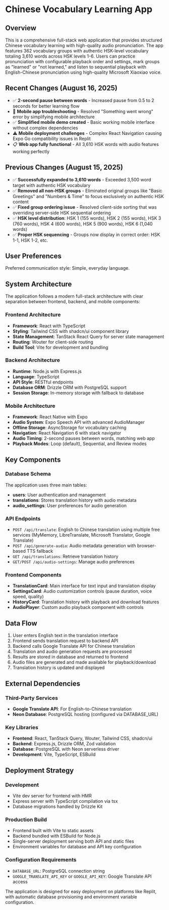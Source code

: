 # Chinese Vocabulary Learning App

## Overview

This is a comprehensive full-stack web application that provides structured Chinese vocabulary learning with high-quality audio pronunciation. The app features 362 vocabulary groups with authentic HSK-level vocabulary totaling 3,610 words across HSK levels 1-6. Users can practice pronunciation with configurable playback order and settings, mark groups as "learned" or "not learned," and listen to sequential playback with English-Chinese pronunciation using high-quality Microsoft Xiaoxiao voice.

## Recent Changes (August 16, 2025)

- ✅ **2-second pause between words** - Increased pause from 0.5 to 2 seconds for better learning flow
- 🔄 **Mobile app troubleshooting** - Resolved "Something went wrong" error by simplifying mobile architecture
- ✅ **Simplified mobile demo created** - Basic working mobile interface without complex dependencies
- ⚠️ **Mobile deployment challenges** - Complex React Navigation causing Expo Go compatibility issues in Replit
- 📋 **Web app fully functional** - All 3,610 HSK words with audio features working perfectly

## Previous Changes (August 15, 2025)

- ✅ **Successfully expanded to 3,610 words** - Exceeded 3,500 word target with authentic HSK vocabulary
- ✅ **Removed all non-HSK groups** - Eliminated original groups like "Basic Greetings" and "Numbers & Time" to focus exclusively on authentic HSK content
- ✅ **Fixed group ordering issue** - Resolved client-side sorting that was overriding server-side HSK sequential ordering
- ✅ **HSK level distribution**: HSK 1 (155 words), HSK 2 (155 words), HSK 3 (760 words), HSK 4 (600 words), HSK 5 (900 words), HSK 6 (1,040 words)
- ✅ **Proper HSK sequencing** - Groups now display in correct order: HSK 1-1, HSK 1-2, etc.

## User Preferences

Preferred communication style: Simple, everyday language.

## System Architecture

The application follows a modern full-stack architecture with clear separation between frontend, backend, and mobile components:

### Frontend Architecture
- **Framework**: React with TypeScript
- **Styling**: Tailwind CSS with shadcn/ui component library
- **State Management**: TanStack React Query for server state management
- **Routing**: Wouter for client-side routing
- **Build Tool**: Vite for development and bundling

### Backend Architecture
- **Runtime**: Node.js with Express.js
- **Language**: TypeScript
- **API Style**: RESTful endpoints
- **Database ORM**: Drizzle ORM with PostgreSQL support
- **Session Storage**: In-memory storage with fallback to database

### Mobile Architecture
- **Framework**: React Native with Expo
- **Audio System**: Expo Speech API with advanced AudioManager
- **Offline Storage**: AsyncStorage for vocabulary caching
- **Navigation**: React Navigation 6 with stack navigator
- **Audio Timing**: 2-second pauses between words, matching web app
- **Playback Modes**: Loop (default), Sequential, and Review modes

## Key Components

### Database Schema
The application uses three main tables:
- **users**: User authentication and management
- **translations**: Stores translation history with audio metadata
- **audio_settings**: User preferences for audio generation

### API Endpoints
- `POST /api/translate`: English to Chinese translation using multiple free services (MyMemory, LibreTranslate, Microsoft Translator, Google Translate)
- `POST /api/generate-audio`: Audio metadata generation with browser-based TTS fallback
- `GET /api/translations`: Retrieve translation history
- `GET/POST /api/audio-settings`: Manage audio preferences

### Frontend Components
- **TranslationCard**: Main interface for text input and translation display
- **SettingsCard**: Audio customization controls (pause duration, voice speed, quality)
- **HistoryCard**: Translation history with playback and download features
- **AudioPlayer**: Custom audio playback component with controls

## Data Flow

1. User enters English text in the translation interface
2. Frontend sends translation request to backend API
3. Backend calls Google Translate API for Chinese translation
4. Translation and audio generation requests are processed
5. Results are stored in database and returned to frontend
6. Audio files are generated and made available for playback/download
7. Translation history is updated and displayed

## External Dependencies

### Third-Party Services
- **Google Translate API**: For English-to-Chinese translation
- **Neon Database**: PostgreSQL hosting (configured via DATABASE_URL)

### Key Libraries
- **Frontend**: React, TanStack Query, Wouter, Tailwind CSS, shadcn/ui
- **Backend**: Express.js, Drizzle ORM, Zod validation
- **Database**: PostgreSQL with Neon serverless driver
- **Development**: Vite, TypeScript, ESBuild

## Deployment Strategy

### Development
- Vite dev server for frontend with HMR
- Express server with TypeScript compilation via tsx
- Database migrations handled by Drizzle Kit

### Production Build
- Frontend built with Vite to static assets
- Backend bundled with ESBuild for Node.js
- Single-server deployment serving both API and static files
- Environment variables for database and API key configuration

### Configuration Requirements
- `DATABASE_URL`: PostgreSQL connection string
- `GOOGLE_TRANSLATE_API_KEY` or `GOOGLE_API_KEY`: Google Translate API access

The application is designed for easy deployment on platforms like Replit, with automatic database provisioning and environment variable configuration.